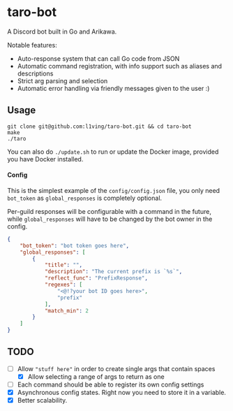 # taro-bot

A Discord bot built in Go and Arikawa.

Notable features:
- Auto-response system that can call Go code from JSON
- Automatic command registration, with info support such as aliases and descriptions
- Strict arg parsing and selection
- Automatic error handling via friendly messages given to the user :)

## Usage

```
git clone git@github.com:l1ving/taro-bot.git && cd taro-bot
make
./taro
```

You can also do `./update.sh` to run or update the Docker image, provided you have Docker installed.

#### Config

This is the simplest example of the `config/config.json` file, you only need `bot_token` as `global_responses` is completely optional.

Per-guild responses will be configurable with a command in the future, while `global_responses` will have to be changed by the bot owner in the config.

```json
{
    "bot_token": "bot token goes here",
    "global_responses": [
        {
            "title": "",
            "description": "The current prefix is `%s`",
            "reflect_func": "PrefixResponse",
            "regexes": [
                "<@!?your bot ID goes here>",
                "prefix"
            ],
            "match_min": 2
        }
    ]
}
```

## TODO

- [ ] Allow `"stuff here"` in order to create single args that contain spaces
  - [x] Allow selecting a range of args to return as one
- [ ] Each command should be able to register its own config settings
- [x] Asynchronous config states. Right now you need to store it in a variable.
- [x] Better scalability.
